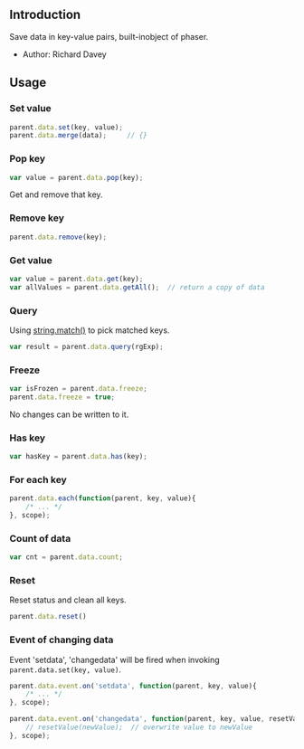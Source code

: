 ## Introduction

Save data in key-value pairs, built-inobject of phaser.

- Author: Richard Davey

## Usage

### Set value

```javascript
parent.data.set(key, value);
parent.data.merge(data);     // {}
```

### Pop key

```javascript
var value = parent.data.pop(key);
```

Get and remove that key.

### Remove key

```javascript
parent.data.remove(key);
```

### Get value

```javascript
var value = parent.data.get(key);
var allValues = parent.data.getAll();  // return a copy of data
```

### Query

Using [string.match()](https://developer.mozilla.org/en-US/docs/Web/JavaScript/Reference/Global_Objects/String/match) to pick matched keys.

```javascript
var result = parent.data.query(rgExp);
```

### Freeze

```javascript
var isFrozen = parent.data.freeze;
parent.data.freeze = true;
```

No changes can be written to it.

### Has key

```javascript
var hasKey = parent.data.has(key);
```

### For each key

```javascript
parent.data.each(function(parent, key, value){
    /* ... */
}, scope);
```

### Count of data

```javascript
var cnt = parent.data.count;
```

### Reset

Reset status and clean all keys.

```javascript
parent.data.reset()
```

### Event of changing data

Event 'setdata', 'changedata' will be fired when invoking `parent.data.set(key, value)`.

```javascript
parent.data.event.on('setdata', function(parent, key, value){
    /* ... */
}, scope);
```

```javascript
parent.data.event.on('changedata', function(parent, key, value, resetValue){
    // resetValue(newValue);  // overwrite value to newValue
}, scope);
```
